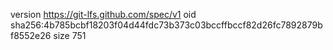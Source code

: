 version https://git-lfs.github.com/spec/v1
oid sha256:4b785bcbf18203f04d44fdc73b373c03bccffbccf82d26fc7892879bf8552e26
size 751
